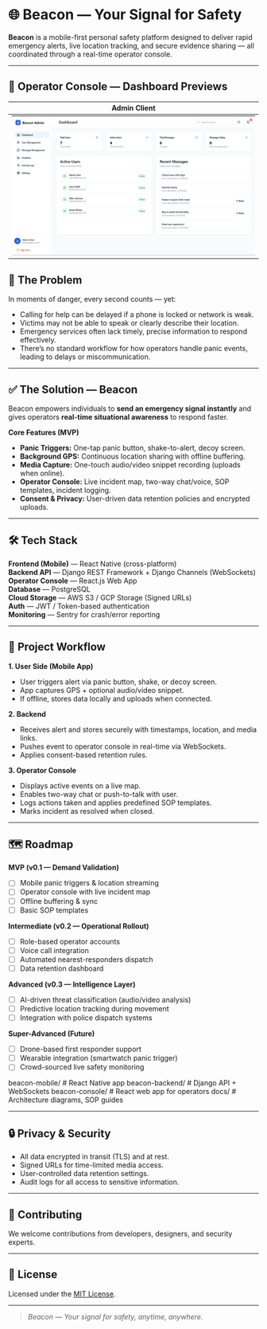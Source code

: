# 🌐 Beacon — Your Signal for Safety

**Beacon** is a mobile-first personal safety platform designed to deliver rapid emergency alerts, live location tracking, and secure evidence sharing — all coordinated through a real-time operator console.

---

## 📸 Operator Console — Dashboard Previews

| **Admin Client** |
|-----------------------|
| ![Admin Side Dashboad](web_images/dashboard_image.png) | 

## 🚨 The Problem
In moments of danger, every second counts — yet:
- Calling for help can be delayed if a phone is locked or network is weak.
- Victims may not be able to speak or clearly describe their location.
- Emergency services often lack timely, precise information to respond effectively.
- There’s no standard workflow for how operators handle panic events, leading to delays or miscommunication.

---

## ✅ The Solution — Beacon
Beacon empowers individuals to **send an emergency signal instantly** and gives operators **real-time situational awareness** to respond faster.

**Core Features (MVP)**
- **Panic Triggers:** One-tap panic button, shake-to-alert, decoy screen.
- **Background GPS:** Continuous location sharing with offline buffering.
- **Media Capture:** One-touch audio/video snippet recording (uploads when online).
- **Operator Console:** Live incident map, two-way chat/voice, SOP templates, incident logging.
- **Consent & Privacy:** User-driven data retention policies and encrypted uploads.

---

## 🛠️ Tech Stack
**Frontend (Mobile)** — React Native (cross-platform)  
**Backend API** — Django REST Framework + Django Channels (WebSockets)  
**Operator Console** — React.js Web App  
**Database** — PostgreSQL  
**Cloud Storage** — AWS S3 / GCP Storage (Signed URLs)  
**Auth** — JWT / Token-based authentication  
**Monitoring** — Sentry for crash/error reporting

---

## 📍 Project Workflow

**1. User Side (Mobile App)**
- User triggers alert via panic button, shake, or decoy screen.
- App captures GPS + optional audio/video snippet.
- If offline, stores data locally and uploads when connected.

**2. Backend**
- Receives alert and stores securely with timestamps, location, and media links.
- Pushes event to operator console in real-time via WebSockets.
- Applies consent-based retention rules.

**3. Operator Console**
- Displays active events on a live map.
- Enables two-way chat or push-to-talk with user.
- Logs actions taken and applies predefined SOP templates.
- Marks incident as resolved when closed.

---

## 🗺️ Roadmap

**MVP (v0.1 — Demand Validation)**
- [ ] Mobile panic triggers & location streaming
- [ ] Operator console with live incident map
- [ ] Offline buffering & sync
- [ ] Basic SOP templates

**Intermediate (v0.2 — Operational Rollout)**
- [ ] Role-based operator accounts
- [ ] Voice call integration
- [ ] Automated nearest-responders dispatch
- [ ] Data retention dashboard

**Advanced (v0.3 — Intelligence Layer)**
- [ ] AI-driven threat classification (audio/video analysis)
- [ ] Predictive location tracking during movement
- [ ] Integration with police dispatch systems

**Super-Advanced (Future)**
- [ ] Drone-based first responder support
- [ ] Wearable integration (smartwatch panic trigger)
- [ ] Crowd-sourced live safety monitoring

beacon-mobile/ # React Native app
beacon-backend/ # Django API + WebSockets
beacon-console/ # React web app for operators
docs/ # Architecture diagrams, SOP guides


---

## 🔒 Privacy & Security
- All data encrypted in transit (TLS) and at rest.
- Signed URLs for time-limited media access.
- User-controlled data retention settings.
- Audit logs for all access to sensitive information.

---

## 🤝 Contributing
We welcome contributions from developers, designers, and security experts.

---

## 📜 License
Licensed under the [MIT License](LICENSE).

---

> *Beacon — Your signal for safety, anytime, anywhere.*


